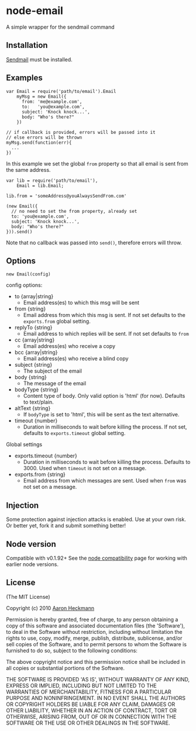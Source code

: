 # node-email

A simple wrapper for the sendmail command

## Installation

[Sendmail](http://www.sendmail.org/) must be installed.

## Examples
    var Email = require('path/to/email').Email
        myMsg = new Email({
          from: 'me@example.com',
          to:   'you@example.com',
          subject: 'Knock knock...',
          body: "Who's there?"
        })
    
    // if callback is provided, errors will be passed into it
    // else errors will be thrown
    myMsg.send(function(err){
      ...
    })

In this example we set the global `from` property so that all
email is sent from the same address.
    
    var lib = require('path/to/email'),
        Email = lib.Email;
        
    lib.from = 'someAddress@youAlwaysSendFrom.com'
    
    (new Email({
      // no need to set the from property, already set
      to: 'you@example.com',
      subject: 'Knock knock...',
      body: "Who's there?"
    })).send()

Note that no callback was passed into `send()`, therefore errors will throw.
    

## Options
 
    new Email(config)
    
  config options:
  
  - to {array|string} 
    - Email address(es) to which this msg will be sent
  - from {string} 
    - Email address from which this msg is sent. If not set
      defaults to the `exports.from` global setting.
  - replyTo {string} 
    - Email address to which replies will be sent. If not set 
      defaults to `from`
  - cc {array|string} 
    - Email address(es) who receive a copy
  - bcc {array|string} 
    - Email address(es) who receive a blind copy
  - subject {string} 
    - The subject of the email
  - body {string} 
    - The message of the email
  - bodyType {string} 
    - Content type of body. Only valid option is 'html' (for now). 
      Defaults to text/plain.
  - altText {string}
    - If `bodyType` is set to 'html', this will be sent as the text
      alternative.
  - timeout {number} 
    - Duration in milliseconds to wait before killing the process. 
      If not set, defaults to `exports.timeout` global setting.

  Global settings
  
  - exports.timeout {number} 
    - Duration in milliseconds to wait before killing the process. 
      Defaults to 3000. Used when `timeout` is not set on a message.
  - exports.from {string} 
    - Email address from which messages are sent. Used
      when `from` was not set on a message.

## Injection
Some protection against injection attacks is enabled. Use at your own 
risk. Or better yet, fork it and submit something better!

## Node version
Compatible with v0.1.92+
See the [node compatibility](http://wiki.github.com/ry/node/library-compatibility) page for working with earlier node versions.
 
## License 

(The MIT License)

Copyright (c) 2010 [Aaron Heckmann](aaron.heckmann+github@gmail.com)

Permission is hereby granted, free of charge, to any person obtaining
a copy of this software and associated documentation files (the
'Software'), to deal in the Software without restriction, including
without limitation the rights to use, copy, modify, merge, publish,
distribute, sublicense, and/or sell copies of the Software, and to
permit persons to whom the Software is furnished to do so, subject to
the following conditions:

The above copyright notice and this permission notice shall be
included in all copies or substantial portions of the Software.

THE SOFTWARE IS PROVIDED 'AS IS', WITHOUT WARRANTY OF ANY KIND,
EXPRESS OR IMPLIED, INCLUDING BUT NOT LIMITED TO THE WARRANTIES OF
MERCHANTABILITY, FITNESS FOR A PARTICULAR PURPOSE AND NONINFRINGEMENT.
IN NO EVENT SHALL THE AUTHORS OR COPYRIGHT HOLDERS BE LIABLE FOR ANY
CLAIM, DAMAGES OR OTHER LIABILITY, WHETHER IN AN ACTION OF CONTRACT,
TORT OR OTHERWISE, ARISING FROM, OUT OF OR IN CONNECTION WITH THE
SOFTWARE OR THE USE OR OTHER DEALINGS IN THE SOFTWARE.
